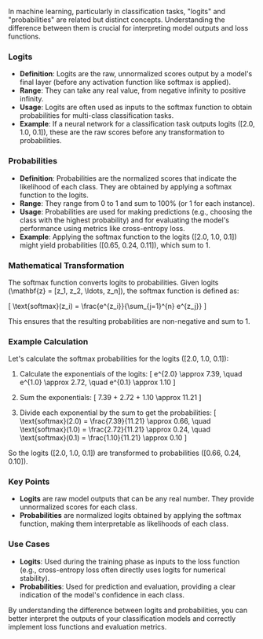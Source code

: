 In machine learning, particularly in classification tasks, "logits" and "probabilities" are related but distinct concepts. Understanding the difference between them is crucial for interpreting model outputs and loss functions.

### Logits

- **Definition**: Logits are the raw, unnormalized scores output by a model's final layer (before any activation function like softmax is applied).
- **Range**: They can take any real value, from negative infinity to positive infinity.
- **Usage**: Logits are often used as inputs to the softmax function to obtain probabilities for multi-class classification tasks.
- **Example**: If a neural network for a classification task outputs logits \([2.0, 1.0, 0.1]\), these are the raw scores before any transformation to probabilities.

### Probabilities

- **Definition**: Probabilities are the normalized scores that indicate the likelihood of each class. They are obtained by applying a softmax function to the logits.
- **Range**: They range from 0 to 1 and sum to 100% (or 1 for each instance).
- **Usage**: Probabilities are used for making predictions (e.g., choosing the class with the highest probability) and for evaluating the model's performance using metrics like cross-entropy loss.
- **Example**: Applying the softmax function to the logits \([2.0, 1.0, 0.1]\) might yield probabilities \([0.65, 0.24, 0.11]\), which sum to 1.

### Mathematical Transformation

The softmax function converts logits to probabilities. Given logits \(\mathbf{z} = [z_1, z_2, \ldots, z_n]\), the softmax function is defined as:

\[ \text{softmax}(z_i) = \frac{e^{z_i}}{\sum_{j=1}^{n} e^{z_j}} \]

This ensures that the resulting probabilities are non-negative and sum to 1.

### Example Calculation

Let's calculate the softmax probabilities for the logits \([2.0, 1.0, 0.1]\):

1. Calculate the exponentials of the logits:
   \[
   e^{2.0} \approx 7.39, \quad e^{1.0} \approx 2.72, \quad e^{0.1} \approx 1.10
   \]

2. Sum the exponentials:
   \[
   7.39 + 2.72 + 1.10 \approx 11.21
   \]

3. Divide each exponential by the sum to get the probabilities:
   \[
   \text{softmax}(2.0) = \frac{7.39}{11.21} \approx 0.66, \quad
   \text{softmax}(1.0) = \frac{2.72}{11.21} \approx 0.24, \quad
   \text{softmax}(0.1) = \frac{1.10}{11.21} \approx 0.10
   \]

So the logits \([2.0, 1.0, 0.1]\) are transformed to probabilities \([0.66, 0.24, 0.10]\).

### Key Points

- **Logits** are raw model outputs that can be any real number. They provide unnormalized scores for each class.
- **Probabilities** are normalized logits obtained by applying the softmax function, making them interpretable as likelihoods of each class.

### Use Cases

- **Logits**: Used during the training phase as inputs to the loss function (e.g., cross-entropy loss often directly uses logits for numerical stability).
- **Probabilities**: Used for prediction and evaluation, providing a clear indication of the model's confidence in each class.

By understanding the difference between logits and probabilities, you can better interpret the outputs of your classification models and correctly implement loss functions and evaluation metrics.
